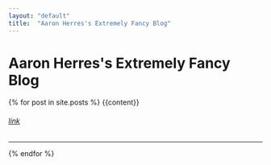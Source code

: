 ```yaml
---
layout: "default"
title:  "Aaron Herres's Extremely Fancy Blog"
---
```


# Aaron Herres's Extremely Fancy Blog

{% for post in site.posts %}
{{content}}
###### [link]({{post.url}})
---
{% endfor %}